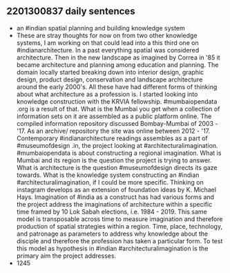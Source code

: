 ## 2201300837 daily sentences

* an #indian spatial planning and building knowledge system
* These are stray thoughts for now on from two other knowledge systems, I am working on that could lead into a this third one on #indianarchitecture.
In a past everything spatial was considered architecture.
Then in the new landscape as imagined by Correa in '85 it became architecture and planning among education and planning.
The domain locally started breaking down into interior design, graphic design, product design, conservation and landscape architecture around the early 2000's.
All these have had different forms of thinking about what architecture as a profession is.
I started looking into knowledge construction with the KRVIA fellowship. 
#mumbaiopendata .org is a result of that. 
What is the Mumbai you get when a collection of information sets on it are assembled as a public platform online.
The compiled information repository discussed Bombay-Mumbai of 2003 - '17.
As an archive/ repository the site was online between 2012 - '17.
Contemporary #indianarchitecture readings assembles as a part of #museumofdesign .in, the project looking at #architecturalimagination.
#mumbaiopendata is about constructing a regional imagination.
What is Mumbai and its region is the question the project is trying to answer.
What is architecture is the question #museumofdesign directs its gaze towards.
What is the knowledge system constructing an #indian #architecturalimagination, if I could be more specific.
Thinking on instagram develops as an extension of foundation ideas by K. Michael Hays.
Imagination of #india as a construct has had various forms and the project address the imaginations of architecture within a specific time framed by 10 Lok Sabah elections, i.e. 1984 - 2019.
This same model is transposable across time to measure imagination and therefore production of spatial strategies within a region.
Time, place, technology, and patronage as parameters to address why knowledge about the disciple and therefore the profession has taken a particular form.
To test this model as hypothesis in #indian #architecturalimagination is the primary aim the project addresses.
* 1245
